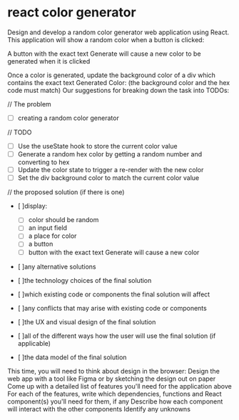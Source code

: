 # react color generator

Design and develop a random color generator web application using React. This application will show a random color when a button is clicked:

A button with the exact text Generate will cause a new color to be generated when it is clicked

Once a color is generated, update the background color of a div which contains the exact text Generated Color: <background color hex code> (the background color and the hex code must match)
Our suggestions for breaking down the task into TODOs:

// The problem

- [ ] creating a random color generator

// TODO

- [ ] Use the useState hook to store the current color value
- [ ] Generate a random hex color by getting a random number and converting to hex
- [ ] Update the color state to trigger a re-render with the new color
- [ ] Set the div background color to match the current color value

// the proposed solution (if there is one)

- [ ]display:

  - [ ] color should be random
  - [ ] an input field
  - [ ] a place for color
  - [ ] a button
  - [ ] button with the exact text Generate will cause a new color

- [ ]any alternative solutions
- [ ]the technology choices of the final solution
- [ ]which existing code or components the final solution will affect
- [ ]any conflicts that may arise with existing code or components
- [ ]the UX and visual design of the final solution
- [ ]all of the different ways how the user will use the final solution (if applicable)
- [ ]the data model of the final solution

This time, you will need to think about design in the browser: Design the web app with a tool like Figma or by sketching the design out on paper
Come up with a detailed list of features you'll need for the application above
For each of the features, write which dependencies, functions and React component(s) you'll need for them, if any
Describe how each component will interact with the other components
Identify any unknowns
